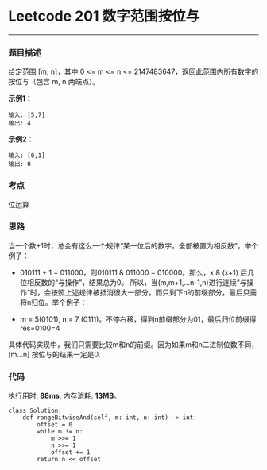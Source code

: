 # Leetcode 201 数字范围按位与
***
### 题目描述

给定范围 [m, n]，其中 0 <= m <= n <= 2147483647，返回此范围内所有数字的按位与（包含 m, n 两端点）。

**示例1：**

	输入: [5,7]
	输出: 4

**示例2：**

	输入: [0,1]
	输出: 0


### 考点

位运算

### 思路
当一个数+1时，总会有这么一个规律“某一位后的数字，全部被置为相反数”。举个例子：

* 010111 + 1 = 011000，则010111 & 011000 = 010000。那么，x & (x+1) 后几位相反数的“与操作”，结果总为0。
所以，当(m,m+1,...n-1,n)进行连续“与操作”时，会按照上述规律被抵消很大一部分，而只剩下n的前缀部分，最后只需将n归位。举个例子：

* m = 5(0101), n = 7 (0111)。不停右移，得到n前缀部分为01，最后归位前缀得res=0100=4

具体代码实现中，我们只需要比较m和n的前缀。因为如果m和n二进制位数不同，[m...n] 按位与的结果一定是0.

### 代码
执行用时: **88ms**, 内存消耗: **13MB**。

```
class Solution:
    def rangeBitwiseAnd(self, m: int, n: int) -> int:
        offset = 0
        while m != n:
            m >>= 1
            n >>= 1
            offset += 1
        return n << offset
```







